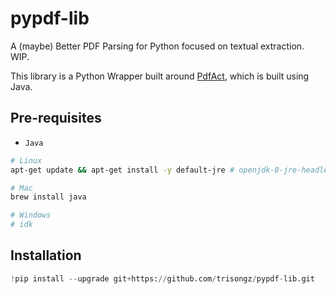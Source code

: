 # pypdf-lib
 
A (maybe) Better PDF Parsing for Python focused on textual extraction. WIP. 

This library is a Python Wrapper built around [PdfAct](https://github.com/ad-freiburg/pdfact), which is built using Java.

## Pre-requisites

- `Java`

```bash
# Linux
apt-get update && apt-get install -y default-jre # openjdk-8-jre-headless / openjdk-11-jdk / openjdk-11-jre-headless

# Mac
brew install java

# Windows
# idk
```

## Installation

```python
!pip install --upgrade git+https://github.com/trisongz/pypdf-lib.git

```